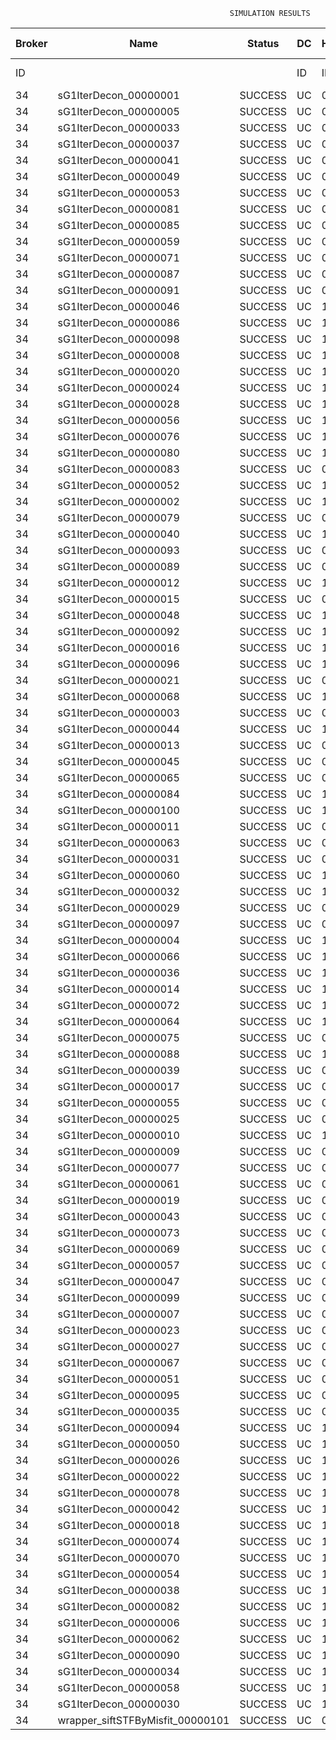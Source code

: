 

                                                     SIMULATION RESULTS

|Broker|         Name         | Status|  DC  |Host|Host PEs |VM|   VM PEs|   VM MIPS|ActivityLen|StartTime|FinishTime|ExecTime
|------|----------------------|-------|------|----|---------|--|---------|----------|-----------|---------|----------|--------
|    ID|                      |       |    ID|  ID|CPU cores|ID|CPU cores|        MI|         MI|  Seconds|   Seconds| Seconds
|    34| sG1IterDecon_00000001|SUCCESS|    UC|   0|       12|136|        2|    1000.0|      56150|  39400.8|   40104.0|   703.2
|    34| sG1IterDecon_00000005|SUCCESS|    UC|   0|       12|136|        2|    1000.0|      56150|  39400.8|   40104.0|   703.2
|    34| sG1IterDecon_00000033|SUCCESS|    UC|   0|       12|136|        2|    1000.0|      56150|  39400.8|   40104.0|   703.2
|    34| sG1IterDecon_00000037|SUCCESS|    UC|   0|       12|136|        2|    1000.0|      56150|  39400.8|   40104.0|   703.2
|    34| sG1IterDecon_00000041|SUCCESS|    UC|   0|       12|136|        2|    1000.0|      56150|  39400.8|   40104.0|   703.2
|    34| sG1IterDecon_00000049|SUCCESS|    UC|   0|       12|136|        2|    1000.0|      56150|  39400.8|   40104.0|   703.2
|    34| sG1IterDecon_00000053|SUCCESS|    UC|   0|       12|136|        2|    1000.0|      56150|  39400.8|   40104.0|   703.2
|    34| sG1IterDecon_00000081|SUCCESS|    UC|   0|       12|136|        2|    1000.0|      56150|  39400.8|   40104.0|   703.2
|    34| sG1IterDecon_00000085|SUCCESS|    UC|   0|       12|136|        2|    1000.0|      56150|  39400.8|   40104.0|   703.2
|    34| sG1IterDecon_00000059|SUCCESS|    UC|   0|       12|138|        2|    1000.0|      56150|  39400.8|   40104.0|   703.2
|    34| sG1IterDecon_00000071|SUCCESS|    UC|   0|       12|138|        2|    1000.0|      56150|  39400.8|   40104.0|   703.2
|    34| sG1IterDecon_00000087|SUCCESS|    UC|   0|       12|138|        2|    1000.0|      56150|  39400.8|   40104.0|   703.2
|    34| sG1IterDecon_00000091|SUCCESS|    UC|   0|       12|138|        2|    1000.0|      56150|  39400.8|   40104.0|   703.2
|    34| sG1IterDecon_00000046|SUCCESS|    UC|   1|       12|137|        2|    1000.0|      56150|  39400.8|   40104.0|   703.2
|    34| sG1IterDecon_00000086|SUCCESS|    UC|   1|       12|137|        2|    1000.0|      56150|  39400.8|   40104.0|   703.2
|    34| sG1IterDecon_00000098|SUCCESS|    UC|   1|       12|137|        2|    1000.0|      56150|  39400.8|   40104.0|   703.2
|    34| sG1IterDecon_00000008|SUCCESS|    UC|   1|       12|139|        2|    1000.0|      56150|  39400.8|   40104.0|   703.2
|    34| sG1IterDecon_00000020|SUCCESS|    UC|   1|       12|139|        2|    1000.0|      56150|  39400.8|   40104.0|   703.2
|    34| sG1IterDecon_00000024|SUCCESS|    UC|   1|       12|139|        2|    1000.0|      56150|  39400.8|   40104.0|   703.2
|    34| sG1IterDecon_00000028|SUCCESS|    UC|   1|       12|139|        2|    1000.0|      56150|  39400.8|   40104.0|   703.2
|    34| sG1IterDecon_00000056|SUCCESS|    UC|   1|       12|139|        2|    1000.0|      56150|  39400.8|   40104.0|   703.2
|    34| sG1IterDecon_00000076|SUCCESS|    UC|   1|       12|139|        2|    1000.0|      56150|  39400.8|   40104.0|   703.2
|    34| sG1IterDecon_00000080|SUCCESS|    UC|   1|       12|139|        2|    1000.0|      56150|  39400.8|   40104.0|   703.2
|    34| sG1IterDecon_00000083|SUCCESS|    UC|   0|       12|138|        2|    1000.0|      59381|  39400.8|   40138.1|   737.3
|    34| sG1IterDecon_00000052|SUCCESS|    UC|   1|       12|139|        2|    1000.0|      61375|  39400.8|   40151.1|   750.3
|    34| sG1IterDecon_00000002|SUCCESS|    UC|   1|       12|137|        2|    1000.0|      60450|  39400.8|   40151.9|   751.1
|    34| sG1IterDecon_00000079|SUCCESS|    UC|   0|       12|138|        2|    1000.0|      83667|  39400.8|   40381.0|   980.2
|    34| sG1IterDecon_00000040|SUCCESS|    UC|   1|       12|139|        2|    1000.0|      91200|  39400.8|   40406.3|  1005.5
|    34| sG1IterDecon_00000093|SUCCESS|    UC|   0|       12|136|        2|    1000.0|      96311|  39400.8|   40425.6|  1024.9
|    34| sG1IterDecon_00000089|SUCCESS|    UC|   0|       12|136|        2|    1000.0|     115702|  39400.8|   40571.6|  1170.8
|    34| sG1IterDecon_00000012|SUCCESS|    UC|   1|       12|139|        2|    1000.0|     117306|  39400.8|   40615.2|  1214.5
|    34| sG1IterDecon_00000015|SUCCESS|    UC|   0|       12|138|        2|    1000.0|     115126|  39400.8|   40681.0|  1280.2
|    34| sG1IterDecon_00000048|SUCCESS|    UC|   1|       12|139|        2|    1000.0|     131219|  39400.8|   40720.1|  1319.3
|    34| sG1IterDecon_00000092|SUCCESS|    UC|   1|       12|139|        2|    1000.0|     135995|  39400.8|   40753.8|  1353.0
|    34| sG1IterDecon_00000016|SUCCESS|    UC|   1|       12|139|        2|    1000.0|     144034|  39400.8|   40806.3|  1405.6
|    34| sG1IterDecon_00000096|SUCCESS|    UC|   1|       12|139|        2|    1000.0|     146964|  39400.8|   40824.0|  1423.3
|    34| sG1IterDecon_00000021|SUCCESS|    UC|   0|       12|136|        2|    1000.0|     156382|  39400.8|   40858.3|  1457.5
|    34| sG1IterDecon_00000068|SUCCESS|    UC|   1|       12|139|        2|    1000.0|     162933|  39400.8|   40912.3|  1511.5
|    34| sG1IterDecon_00000003|SUCCESS|    UC|   0|       12|138|        2|    1000.0|     143490|  39400.8|   40936.8|  1536.0
|    34| sG1IterDecon_00000044|SUCCESS|    UC|   1|       12|139|        2|    1000.0|     168756|  39400.8|   40941.4|  1540.6
|    34| sG1IterDecon_00000013|SUCCESS|    UC|   0|       12|136|        2|    1000.0|     173487|  39400.8|   40970.3|  1569.5
|    34| sG1IterDecon_00000045|SUCCESS|    UC|   0|       12|136|        2|    1000.0|     193935|  39400.8|   41093.4|  1692.6
|    34| sG1IterDecon_00000065|SUCCESS|    UC|   0|       12|136|        2|    1000.0|     195345|  39400.8|   41101.3|  1700.5
|    34| sG1IterDecon_00000084|SUCCESS|    UC|   1|       12|139|        2|    1000.0|     231134|  39400.8|   41222.5|  1821.8
|    34| sG1IterDecon_00000100|SUCCESS|    UC|   1|       12|139|        2|    1000.0|     237950|  39400.8|   41249.7|  1849.0
|    34| sG1IterDecon_00000011|SUCCESS|    UC|   0|       12|138|        2|    1000.0|     182930|  39400.8|   41274.1|  1873.4
|    34| sG1IterDecon_00000063|SUCCESS|    UC|   0|       12|138|        2|    1000.0|     188230|  39400.8|   41316.5|  1915.7
|    34| sG1IterDecon_00000031|SUCCESS|    UC|   0|       12|138|        2|    1000.0|     190673|  39400.8|   41334.9|  1934.1
|    34| sG1IterDecon_00000060|SUCCESS|    UC|   1|       12|139|        2|    1000.0|     265578|  39400.8|   41346.8|  1946.0
|    34| sG1IterDecon_00000032|SUCCESS|    UC|   1|       12|139|        2|    1000.0|     270491|  39400.8|   41361.6|  1960.8
|    34| sG1IterDecon_00000029|SUCCESS|    UC|   0|       12|136|        2|    1000.0|     252025|  39400.8|   41384.7|  1983.9
|    34| sG1IterDecon_00000097|SUCCESS|    UC|   0|       12|136|        2|    1000.0|     274532|  39400.8|   41486.2|  2085.4
|    34| sG1IterDecon_00000004|SUCCESS|    UC|   1|       12|139|        2|    1000.0|     334964|  39400.8|   41522.8|  2122.0
|    34| sG1IterDecon_00000066|SUCCESS|    UC|   1|       12|137|        2|    1000.0|     190704|  39400.8|   41524.5|  2123.7
|    34| sG1IterDecon_00000036|SUCCESS|    UC|   1|       12|139|        2|    1000.0|     337139|  39400.8|   41527.2|  2126.4
|    34| sG1IterDecon_00000014|SUCCESS|    UC|   1|       12|137|        2|    1000.0|     197394|  39400.8|   41591.4|  2190.6
|    34| sG1IterDecon_00000072|SUCCESS|    UC|   1|       12|139|        2|    1000.0|     387256|  39400.8|   41602.5|  2201.7
|    34| sG1IterDecon_00000064|SUCCESS|    UC|   1|       12|139|        2|    1000.0|     394582|  39400.8|   41609.9|  2209.1
|    34| sG1IterDecon_00000075|SUCCESS|    UC|   0|       12|138|        2|    1000.0|     234888|  39400.8|   41646.8|  2246.0
|    34| sG1IterDecon_00000088|SUCCESS|    UC|   1|       12|139|        2|    1000.0|     467079|  39400.8|   41682.3|  2281.5
|    34| sG1IterDecon_00000039|SUCCESS|    UC|   0|       12|138|        2|    1000.0|     244204|  39400.8|   41707.7|  2306.9
|    34| sG1IterDecon_00000017|SUCCESS|    UC|   0|       12|136|        2|    1000.0|     341331|  39400.8|   41753.5|  2352.7
|    34| sG1IterDecon_00000055|SUCCESS|    UC|   0|       12|138|        2|    1000.0|     255737|  39400.8|   41777.2|  2376.5
|    34| sG1IterDecon_00000025|SUCCESS|    UC|   0|       12|136|        2|    1000.0|     358800|  39400.8|   41814.9|  2414.1
|    34| sG1IterDecon_00000010|SUCCESS|    UC|   1|       12|137|        2|    1000.0|     225339|  39400.8|   41857.9|  2457.1
|    34| sG1IterDecon_00000009|SUCCESS|    UC|   0|       12|136|        2|    1000.0|     391043|  39400.8|   41911.8|  2511.0
|    34| sG1IterDecon_00000077|SUCCESS|    UC|   0|       12|136|        2|    1000.0|     424669|  39400.8|   41995.8|  2595.1
|    34| sG1IterDecon_00000061|SUCCESS|    UC|   0|       12|136|        2|    1000.0|     449668|  39400.8|   42045.8|  2645.0
|    34| sG1IterDecon_00000019|SUCCESS|    UC|   0|       12|138|        2|    1000.0|     310565|  39400.8|   42080.4|  2679.7
|    34| sG1IterDecon_00000043|SUCCESS|    UC|   0|       12|138|        2|    1000.0|     315524|  39400.8|   42105.3|  2704.5
|    34| sG1IterDecon_00000073|SUCCESS|    UC|   0|       12|136|        2|    1000.0|     514833|  39400.8|   42143.8|  2743.0
|    34| sG1IterDecon_00000069|SUCCESS|    UC|   0|       12|136|        2|    1000.0|     517533|  39400.8|   42146.5|  2745.7
|    34| sG1IterDecon_00000057|SUCCESS|    UC|   0|       12|136|        2|    1000.0|     548071|  39400.8|   42177.0|  2776.2
|    34| sG1IterDecon_00000047|SUCCESS|    UC|   0|       12|138|        2|    1000.0|     378587|  39400.8|   42389.5|  2988.7
|    34| sG1IterDecon_00000099|SUCCESS|    UC|   0|       12|138|        2|    1000.0|     388369|  39400.8|   42428.5|  3027.7
|    34| sG1IterDecon_00000007|SUCCESS|    UC|   0|       12|138|        2|    1000.0|     417184|  39400.8|   42529.8|  3129.0
|    34| sG1IterDecon_00000023|SUCCESS|    UC|   0|       12|138|        2|    1000.0|     440432|  39400.8|   42599.6|  3198.8
|    34| sG1IterDecon_00000027|SUCCESS|    UC|   0|       12|138|        2|    1000.0|     452997|  39400.8|   42631.1|  3230.3
|    34| sG1IterDecon_00000067|SUCCESS|    UC|   0|       12|138|        2|    1000.0|     473732|  39400.8|   42672.6|  3271.8
|    34| sG1IterDecon_00000051|SUCCESS|    UC|   0|       12|138|        2|    1000.0|     478427|  39400.8|   42679.7|  3278.9
|    34| sG1IterDecon_00000095|SUCCESS|    UC|   0|       12|138|        2|    1000.0|     485151|  39400.8|   42686.4|  3285.6
|    34| sG1IterDecon_00000035|SUCCESS|    UC|   0|       12|138|        2|    1000.0|     493480|  39400.8|   42694.8|  3294.0
|    34| sG1IterDecon_00000094|SUCCESS|    UC|   1|       12|137|        2|    1000.0|     318396|  39400.8|   42697.0|  3296.2
|    34| sG1IterDecon_00000050|SUCCESS|    UC|   1|       12|137|        2|    1000.0|     318735|  39400.8|   42699.9|  3299.1
|    34| sG1IterDecon_00000026|SUCCESS|    UC|   1|       12|137|        2|    1000.0|     322630|  39400.8|   42731.1|  3330.3
|    34| sG1IterDecon_00000022|SUCCESS|    UC|   1|       12|137|        2|    1000.0|     357190|  39400.8|   42991.2|  3590.4
|    34| sG1IterDecon_00000078|SUCCESS|    UC|   1|       12|137|        2|    1000.0|     360476|  39400.8|   43014.3|  3613.6
|    34| sG1IterDecon_00000042|SUCCESS|    UC|   1|       12|137|        2|    1000.0|     368699|  39400.8|   43068.2|  3667.4
|    34| sG1IterDecon_00000018|SUCCESS|    UC|   1|       12|137|        2|    1000.0|     414263|  39400.8|   43342.7|  3942.0
|    34| sG1IterDecon_00000074|SUCCESS|    UC|   1|       12|137|        2|    1000.0|     424552|  39400.8|   43399.7|  3998.9
|    34| sG1IterDecon_00000070|SUCCESS|    UC|   1|       12|137|        2|    1000.0|     448310|  39400.8|   43518.4|  4117.6
|    34| sG1IterDecon_00000054|SUCCESS|    UC|   1|       12|137|        2|    1000.0|     450508|  39400.8|   43528.4|  4127.6
|    34| sG1IterDecon_00000038|SUCCESS|    UC|   1|       12|137|        2|    1000.0|     477933|  39400.8|   43638.0|  4237.2
|    34| sG1IterDecon_00000082|SUCCESS|    UC|   1|       12|137|        2|    1000.0|     479541|  39400.8|   43643.8|  4243.0
|    34| sG1IterDecon_00000006|SUCCESS|    UC|   1|       12|137|        2|    1000.0|     495411|  39400.8|   43691.4|  4290.6
|    34| sG1IterDecon_00000062|SUCCESS|    UC|   1|       12|137|        2|    1000.0|     512294|  39400.8|   43733.6|  4332.8
|    34| sG1IterDecon_00000090|SUCCESS|    UC|   1|       12|137|        2|    1000.0|     525791|  39400.8|   43760.6|  4359.8
|    34| sG1IterDecon_00000034|SUCCESS|    UC|   1|       12|137|        2|    1000.0|     550026|  39400.8|   43797.1|  4396.3
|    34| sG1IterDecon_00000058|SUCCESS|    UC|   1|       12|137|        2|    1000.0|     559233|  39400.8|   43806.3|  4405.5
|    34| sG1IterDecon_00000030|SUCCESS|    UC|   1|       12|137|        2|    1000.0|     560188|  39400.8|   43807.3|  4406.5
|    34|wrapper_siftSTFByMisfit_00000101|SUCCESS|    UC|   0|       12|136|        2|    1000.0|      13510|  43807.3|   43820.9|    13.6

